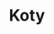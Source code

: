 ---
title: Koty
description: Kolorowanki Koty
canonical: /zwierzeta/koty
tags:
- zwierzeta
- koty
---